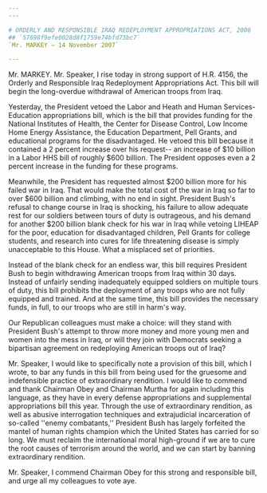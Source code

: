 ```yaml
---
---

# ORDERLY AND RESPONSIBLE IRAQ REDEPLOYMENT APPROPRIATIONS ACT, 2008
## `57698f9efe0028d8f1759e74bfd73bc7`
`Mr. MARKEY — 14 November 2007`

---
```



Mr. MARKEY. Mr. Speaker, I rise today in strong support of H.R. 4156, 
the Orderly and Responsible Iraq Redeployment Appropriations Act. This 
bill will begin the long-overdue withdrawal of American troops from 
Iraq.

Yesterday, the President vetoed the Labor and Heath and Human 
Services-Education appropriations bill, which is the bill that provides 
funding for the National Institutes of Health, the Center for Disease 
Control, Low Income Home Energy Assistance, the Education Department, 
Pell Grants, and educational programs for the disadvantaged. He vetoed 
this bill because it contained a 2 percent increase over his request--
an increase of $10 billion in a Labor HHS bill of roughly $600 billion. 
The President opposes even a 2 percent increase in the funding for 
these programs.

Meanwhile, the President has requested almost $200 billion more for 
his failed war in Iraq. That would make the total cost of the war in 
Iraq so far to over $600 billion and climbing, with no end in sight. 
President Bush's refusal to change course in Iraq is shocking, his 
failure to allow adequate rest for our soldiers between tours of duty 
is outrageous, and his demand for another $200 billion blank check for 
his war in Iraq while vetoing LIHEAP for the poor, education for 
disadvantaged children, Pell Grants for college students, and research 
into cures for life threatening disease is simply unacceptable to this 
House. What a misplaced set of priorities.

Instead of the blank check for an endless war, this bill requires 
President Bush to begin withdrawing American troops from Iraq within 30 
days. Instead of unfairly sending inadequately equipped soldiers on 
multiple tours of duty, this bill prohibits the deployment of any 
troops who are not fully equipped and trained. And at the same time, 
this bill provides the necessary funds, in full, to our troops who are 
still in harm's way.

Our Republican colleagues must make a choice: will they stand with 
President Bush's attempt to throw more money and more young men and 
women into the mess in Iraq, or will they join with Democrats seeking a 
bipartisan agreement on redeploying American troops out of Iraq?

 Mr. Speaker, I would like to specifically note a provision of this 
bill, which I wrote, to bar any funds in this bill from being used for 
the gruesome and indefensible practice of extraordinary rendition. I 
would like to commend and thank Chairman Obey and Chairman Murtha for 
again including this language, as they have in every defense 
appropriations and supplemental appropriations bill this year. Through 
the use of extraordinary rendition, as well as abusive interrogation 
techniques and extrajudicial incarceration of so-called ''enemy 
combatants,'' President Bush has largely forfeited the mantel of human 
rights champion which the United States has carried for so long. We 
must reclaim the international moral high-ground if we are to cure the 
root causes of terrorism around the world, and we can start by banning 
extraordinary rendition.

Mr. Speaker, I commend Chairman Obey for this strong and responsible 
bill, and urge all my colleagues to vote aye.